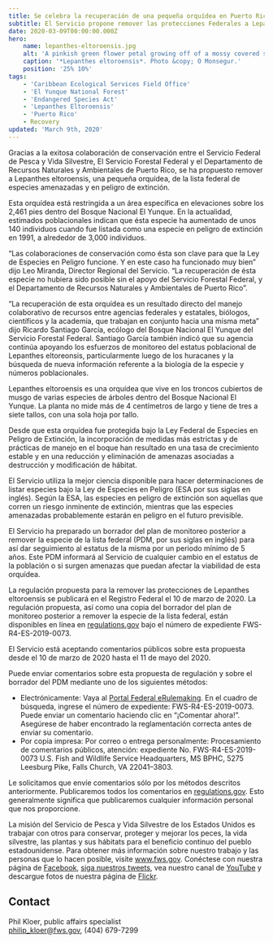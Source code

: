 ```yaml
---
title: Se celebra la recuperación de una pequeña orquídea en Puerto Rico
subtitle: El Servicio propone remover las protecciones Federales a Lepanthes eltoroensis
date: 2020-03-09T00:00:00.000Z
hero:
    name: lepanthes-eltoroensis.jpg
    alt: 'A pinkish green flower petal growing off of a mossy covered surface'
    caption: '*Lepanthes eltoroensis*. Photo &copy; O Monsegur.'
    position: '25% 10%'
tags:
    - 'Caribbean Ecological Services Field Office'
    - 'El Yunque National Forest'
    - 'Endangered Species Act'
    - 'Lepanthes Eltoroensis'
    - 'Puerto Rico'
    - Recovery
updated: 'March 9th, 2020'
---
```


Gracias a la exitosa colaboración de conservación entre el Servicio Federal de Pesca y Vida Silvestre, El Servicio Forestal Federal y el Departamento de Recursos Naturales y Ambientales de Puerto Rico, se ha propuesto remover a Lepanthes eltoroensis, una pequeña orquídea, de la lista federal de especies amenazadas y en peligro de extinción.

Esta orquídea está restringida a un área específica en elevaciones sobre los 2,461 pies dentro del Bosque Nacional El Yunque. En la actualidad, estimados poblacionales indican que ésta especie ha aumentado de unos 140 individuos cuando fue listada como una especie en peligro de extinción en 1991, a alrededor de 3,000 individuos.

“Las colaboraciones de conservación como ésta son clave para que la Ley de Especies en Peligro funcione. Y en este caso ha funcionado muy bien” dijo Leo Miranda, Director Regional del Servicio. “La recuperación de ésta especie no hubiera sido posible sin el apoyo del Servicio Forestal Federal, y el Departamento de Recursos Naturales y Ambientales de Puerto Rico”.

“La recuperación de esta orquídea es un resultado directo del manejo colaborativo de recursos entre agencias federales y estatales, biólogos, científicos y la academia, que trabajan en conjunto hacia una misma meta” dijo Ricardo Santiago García, ecólogo del Bosque Nacional El Yunque del Servicio Forestal Federal. Santiago García también indicó que su agencia continúa apoyando los esfuerzos de monitoreo del estatus poblacional de Lepanthes eltoreonsis, particularmente luego de los huracanes y la búsqueda de nueva información referente a la biología de la especie y números poblacionales.

Lepanthes eltoroensis es una orquídea que vive en los troncos cubiertos de musgo de varias especies de árboles dentro del Bosque Nacional El Yunque. La planta no mide más de 4 centímetros de largo y tiene de tres a siete tallos, con una sola hoja por tallo.

Desde que esta orquídea fue protegida bajo la Ley Federal de Especies en Peligro de Extinción, la incorporación de medidas más estrictas y de prácticas de manejo en el boque han resultado en una tasa de crecimiento estable y en una reducción y eliminación de amenazas asociadas a destrucción y modificación de hábitat.

El Servicio utiliza la mejor ciencia disponible para hacer determinaciones de listar especies bajo la Ley de Especies en Peligro (ESA por sus siglas en inglés). Según la ESA, las especies en peligro de extinción son aquellas que corren un riesgo inminente de extinción, mientras que las especies amenazadas probablemente estarán en peligro en el futuro previsible.

El Servicio ha preparado un borrador del plan de monitoreo posterior a remover la especie de la lista federal (PDM, por sus siglas en inglés) para así dar seguimiento al estatus de la misma por un periodo mínimo de 5 años. Este PDM informará al Servicio de cualquier cambio en el estatus de la población o si surgen amenazas que puedan afectar la viabilidad de esta orquídea.

La regulación propuesta para la remover las protecciones de Lepanthes eltoroensis se publicará en el Registro Federal el 10 de marzo de 2020. La regulación propuesta, así como una copia del borrador del plan de monitoreo posterior a remover la especie de la lista federal, están disponibles en línea en [regulations.gov](https://www.regulations.gov) bajo el número de expediente FWS-R4-ES-2019-0073.

El Servicio está aceptando comentarios públicos sobre esta propuesta desde el 10 de marzo de 2020 hasta el 11 de mayo del 2020.

Puede enviar comentarios sobre esta propuesta de regulación y sobre el borrador del PDM mediante uno de los siguientes métodos:

-	Electrónicamente: Vaya al [Portal Federal eRulemaking](https://www.regulations.gov). En el cuadro de búsqueda, ingrese el número de expediente: FWS-R4-ES-2019-0073. Puede enviar un comentario haciendo clic en “¡Comentar ahora!”. Asegúrese de haber encontrado la reglamentación correcta antes de enviar su comentario.
-	Por copia impresa: Por correo o entrega personalmente: Procesamiento de comentarios públicos, atención: expediente No. FWS-R4-ES-2019-0073 U.S. Fish and Wildlife Service Headquarters, MS BPHC, 5275 Leesburg Pike, Falls Church, VA 22041–3803.

Le solicitamos que envíe comentarios sólo por los métodos descritos anteriormente. Publicaremos todos los comentarios en [regulations.gov](https://www.regulations.gov). Esto generalmente significa que publicaremos cualquier información personal que nos proporcione.

La misión del Servicio de Pesca y Vida Silvestre de los Estados Unidos es trabajar con otros para conservar, proteger y mejorar los peces, la vida silvestre, las plantas y sus hábitats para el beneficio continuo del pueblo estadounidense. Para obtener más información sobre nuestro trabajo y las personas que lo hacen posible, visite www.fws.gov. Conéctese con nuestra página de [Facebook](https://www.facebook.com/USFWSCaribbean), [siga nuestros tweets](https://www.twitter.com/usfwssoutheast), vea nuestro canal de [YouTube](https://www.youtube.com/usfws) y descargue fotos de nuestra página de [Flickr](https://www.flickr.com/photos/usfwssoutheast).

## Contact

Phil Kloer, public affairs specialist  
[philip_kloer@fws.gov](mailto:philip_kloer@fws.gov), (404) 679-7299